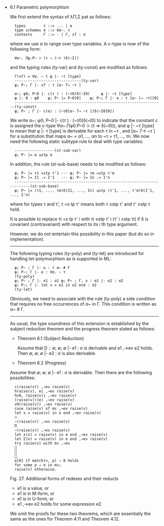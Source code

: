 - 6.1 Parametric polymorphism
	
	We first extend the syntax of λΠ,Σ pat as follows:

		types        τ ::= ... | α
		type schemes σ ::= ∀α~. τ
		contexts     Γ ::= · | Γ, xf : σ

	where we use α to range over type variables. A c-type is now of the following form:
	
		∀α~. Πφ.P~ ⊃ (τ ⇒ (~τ )δ(~I))

	and the typing rules (ty-var) and (ty-const) are modified as follows:

		Γ(xf) = ∀α. ~ τ φ |- ~τ [type]
		------------------------------(ty-var)
		φ; P~; Γ |- xf : τ [α~ 7→ ~τ ]

		α~; φ0; P~0 |- c(τ ) : (~τ0)δ(~I0)     φ |- ~τ [type]
		φ |- Θ : φ0    φ; P~ |= P~0[Θ]    φ; P~; Γ |- e : τ [α~ |→ ~τ][Θ]
		-------------------------------------------------------------------(ty-const)
		φ; P~ ; Γ |- c(e) : (~τ0[α~ 7→ ~τ ])δ(~I0[Θ])

	We write α~; φ0; P~0 |- c(τ ) : (~τ0)δ(~I0) to indicate that the constant c is assigned the c-type ∀α~.Πφ0.P~0 ⊃ (τ ⇒ δ(~I0)), and φ |- ~τ [type] to mean that φ |- τ [type] is derivable for each τ in ~τ , and [α~ 7→ ~τ ] for a substitution that maps α~ = α1, ..., αn to ~τ = τ1, ..., τn. We now need the following static subtype rule to deal with type variables:
	
		------------------(st-sub-var)
		φ; P~ |= α ≤stp α

	In addition, the rule (st-sub-base) needs to be modified as follows:

		φ; P~ |= τ1 =stp τ'1 ··· φ; P~ |= τm =stp τ'm
		φ; P~ |= I1 .= I'1   ··· φ; P~ |= In .= I'n
		--------------------------------------------------------------------------(st-sub-base)
		φ; P~ |= (τ1, ..., τm)δ(I1, ..., In) ≤stp (τ'1, ..., τ'm)δ(I'1, ..., I'n)
		
	where for types τ and τ', τ =s tp τ' means both τ ≤stp τ' and τ' ≤stp τ hold.

	It is possible to replace τi =s tp τ' i with τi ≤stp τ' i (τ' i ≤stp τi) if δ is covariant (contravariant) with respect to its i th type argument.

	However, we do not entertain this possibility in this paper (but do so in implementation).

	----

	The following typing rules (ty-poly) and (ty-let) are introduced for handling let-polymorphism as is supported in ML:

		φ; P~ ; Γ |- e : τ α~ # Γ
		φ; P~; Γ |- e : ∀α. ~ τ
		(ty-poly)
		φ; P~ ; Γ |- e1 : σ1 φ; P~ ; Γ, x : σ1 |- e2 : σ2
		φ; P~; Γ |- let x = e1 in e2 end : σ2
		(ty-let)

	Obviously, we need to associate with the rule (ty-poly) a side condition that requires no free occurrences of α~ in Γ. This condition is written as α~ # Γ.

	----

	As usual, the type soundness of this extension is established by the subject reduction theorem and the progress theorem stated as follows:

	- Theorem 6.1 (Subject Reduction)

		Assume that D :: ∅; ∅; ∅ |- e1 : σ is derivable and e1 ,→ev e2 holds. Then ∅; ∅; ∅ |- e2 : σ is also derivable.

	- Theorem 6.2 (Progress)

	Assume that ∅; ∅; ∅ |- e1 : σ is derivable. Then there are the following possibilities:

		c(raise(v)) ,→ev raise(v)
		hraise(v), ei ,→ev raise(v)
		hv0, raise(v)i ,→ev raise(v)
		(raise(v))(e) ,→ev raise(v)
		v0(raise(v)) ,→ev raise(v)
		case raise(v) of ms ,→ev raise(v)
		let x = raise(v) in e end ,→ev raise(v)
		⊃
		−(raise(v)) ,→ev raise(v)
		Π
		−(raise(v)) ,→ev raise(v)
		let ∧(x) = raise(v) in e end ,→ev raise(v)
		let Σ(x) = raise(v) in e end ,→ev raise(v)
		try raise(v) with ms ,→ev
		
		
		
		e[θ] if match(v, p) ⇒ θ holds
		for some p ⇒ e in ms;
		raise(v) otherwise.

	Fig. 27. Additional forms of redexes and their reducts

	- e1 is a value, or
	- e1 is in M-form, or
	- e1 is in U-form, or
	- e1 ,→ev e2 holds for some expression e2.

	We omit the proofs for these two theorems, which are essentially the same as the ones for Theorem 4.11 and Theorem 4.12.
